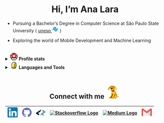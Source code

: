    <h1 align="center">Hi, I’m Ana Lara</h1>

- Pursuing a Bachelor’s Degree in Computer Science at São Paulo State University&nbsp;( <a href="https://www.international.unesp.br/" target="_blank">unesp
  <img src="https://github.com/analaraagarcia/analaraagarcia/blob/main/figs/icon_unesp.png" alt="São Paulo State University" title="São Paulo State University" height="20px"/></a> )

- Exploring the world of Mobile Development and Machine Learning

<br>

<details>

<summary>
    <a href="#"><img src="https://github.com/analaraagarcia/analaraagarcia/blob/main/figs/gif_powerup.gif"width="24px"/></a>
    <b>Profile stats</b> 
</summary>
<br>
<p align="left"> 	
  <a href="https://www.codewars.com/users/analaraagarcia" alt="CodeWars Profile" title="My CodeWars profile: @analaraagarcia">
	  <img src="https://www.codewars.com/users/analaraagarcia/badges/small"/></a>	
</p>

<a href="https://github.com/analaraagarcia">
  <img align="center" src="https://github-readme-stats.vercel.app/api/top-langs/?username=analaraagarcia&theme=radical&hide_langs_below=1" height="180em"/>
</a>
<a href="https://github.com/analaraagarcia">
 <img align="center" src="https://github-readme-stats.vercel.app/api?username=analaraagarcia&show_icons=true&theme=radical&line_height=27" alt="Ana Lara's github stats"height="180em"/>
</a>

<br>

<!--START_SECTION:waka-readme-stats-->
**I'm an Early 🐤** 

```text
🌞 Morning                11 commits          ⣿⣿⣿⣀⣀⣀⣀⣀⣀⣀⣀⣀⣀⣀⣀⣀⣀⣀⣀⣀⣀⣀⣀⣀⣀   11.11 % 
🌆 Daytime                67 commits          ⣿⣿⣿⣿⣿⣿⣿⣿⣿⣿⣿⣿⣿⣿⣿⣿⣿⣀⣀⣀⣀⣀⣀⣀⣀   67.68 % 
🌃 Evening                21 commits          ⣿⣿⣿⣿⣿⣀⣀⣀⣀⣀⣀⣀⣀⣀⣀⣀⣀⣀⣀⣀⣀⣀⣀⣀⣀   21.21 % 
🌙 Night                  0 commits           ⣀⣀⣀⣀⣀⣀⣀⣀⣀⣀⣀⣀⣀⣀⣀⣀⣀⣀⣀⣀⣀⣀⣀⣀⣀   00.00 % 
```


📊 **This Week I Spent My Time On** 

```text
🕑︎ Time Zone: America/Sao_Paulo

💬 Programming Languages: 
Java                     5 hrs 41 mins       ⣿⣿⣿⣿⣿⣿⣿⣿⣿⣿⣿⣿⣿⣿⣿⣿⣿⣿⣿⣿⣿⣿⣀⣀⣀   86.85 % 
Python                   51 mins             ⣿⣿⣿⣀⣀⣀⣀⣀⣀⣀⣀⣀⣀⣀⣀⣀⣀⣀⣀⣀⣀⣀⣀⣀⣀   13.15 % 

🔥 Editors: 
VS Code                  6 hrs 33 mins       ⣿⣿⣿⣿⣿⣿⣿⣿⣿⣿⣿⣿⣿⣿⣿⣿⣿⣿⣿⣿⣿⣿⣿⣿⣿   100.00 % 

💻 Operating System: 
Windows                  6 hrs 33 mins       ⣿⣿⣿⣿⣿⣿⣿⣿⣿⣿⣿⣿⣿⣿⣿⣿⣿⣿⣿⣿⣿⣿⣿⣿⣿   100.00 % 
```

**I Mostly Code in C** 

```text
C                        4 repos             ⣿⣿⣿⣿⣿⣿⣿⣿⣿⣀⣀⣀⣀⣀⣀⣀⣀⣀⣀⣀⣀⣀⣀⣀⣀   36.36 % 
Dart                     2 repos             ⣿⣿⣿⣿⣿⣀⣀⣀⣀⣀⣀⣀⣀⣀⣀⣀⣀⣀⣀⣀⣀⣀⣀⣀⣀   18.18 % 
JavaScript               2 repos             ⣿⣿⣿⣿⣿⣀⣀⣀⣀⣀⣀⣀⣀⣀⣀⣀⣀⣀⣀⣀⣀⣀⣀⣀⣀   18.18 % 
Java                     1 repo              ⣿⣿⣀⣀⣀⣀⣀⣀⣀⣀⣀⣀⣀⣀⣀⣀⣀⣀⣀⣀⣀⣀⣀⣀⣀   09.09 % 
C++                      1 repo              ⣿⣿⣀⣀⣀⣀⣀⣀⣀⣀⣀⣀⣀⣀⣀⣀⣀⣀⣀⣀⣀⣀⣀⣀⣀   09.09 % 
```




 Last Updated on 08/06/2025 18:43:59 UTC
<!--END_SECTION:waka-readme-stats-->


</details>

<details>

<summary>
    <a href="#"><img src="https://github.com/analaraagarcia/analaraagarcia/blob/main/figs/gif_coin.gif"width="24px"/></a>
    <b>Languages and Tools</b> 
</summary>
<br>

<table>
  <tr>
    <td><a href="https://golang.org"><img src="https://skillicons.dev/icons?i=go&theme=dark" alt="Go" title="Go" height="40" style="margin-bottom: 5px;" /></a></td>
    <td><a href="https://isocpp.org/"><img src="https://skillicons.dev/icons?i=cpp&theme=dark" alt="C++" title="C++" height="40" style="margin-bottom: 5px;" /></a></td>
    <td><a href="https://devdocs.io/c/"><img src="https://skillicons.dev/icons?i=c&theme=dark" alt="C" title="C" height="40" style="margin-bottom: 5px;" /></a></td>
    <td><a href="https://www.python.org"><img src="https://skillicons.dev/icons?i=py&theme=dark" alt="Python" title="Python" height="40" style="margin-bottom: 5px;" /></a></td>
    <td><a href="https://flutter.dev/"><img src="https://skillicons.dev/icons?i=flutter&theme=dark" alt="Flutter" title="Flutter" height="40" style="margin-bottom: 5px;" /></a></td>
    <td><a href="https://dart.dev/"><img src="https://skillicons.dev/icons?i=dart&theme=dark" alt="Dart" title="Dart" height="40" style="margin-bottom: 5px;" /></a></td>
    <td><a href="https://kotlinlang.org/"><img src="https://skillicons.dev/icons?i=kotlin&theme=dark" alt="Kotlin" title="Kotlin" height="40" style="margin-bottom: 5px;" /></a></td>
    <td><a href="https://developer.apple.com/swift/"><img src="https://skillicons.dev/icons?i=swift&theme=dark" alt="Swift" title="Swift" height="40" style="margin-bottom: 5px;" /></a></td>
    <td><a href="https://reactnative.dev/"><img src="https://skillicons.dev/icons?i=react&theme=dark" alt="React Native" title="React Native" height="40" style="margin-bottom: 5px;" /></a></td>
    <td><a href="https://www.java.com"><img src="https://skillicons.dev/icons?i=java&theme=dark" alt="Java" title="Java" height="40" style="margin-bottom: 5px;" /></a></td>
    <td><a href="https://developer.mozilla.org/en-US/docs/Web/JavaScript"><img src="https://skillicons.dev/icons?i=js&theme=dark" alt="JavaScript" title="JavaScript" height="40" style="margin-bottom: 5px;" /></a></td>
    <td><a href="https://python.langchain.com/"><img src="https://skillicons.dev/icons?i=py&theme=dark" alt="LangChain" title="LangChain" height="40" style="margin-bottom: 5px;" /></a></td>
  </tr>
</table>

</details>

<br>

<p align="center">
 <h2 align="center">Connect with me <img src="https://github.com/analaraagarcia/analaraagarcia/blob/main/figs/gif_rover.gif" height="45px"></h2>
</p>

<div align="center">

| [<img src="https://github.com/analaraagarcia/analaraagarcia/blob/main/figs/Linkedin.svg" alt="Linkedin Logo" width="32">](https://in.linkedin.com/in/analaraagarcia) | [<img src="https://github.com/analaraagarcia/analaraagarcia/blob/main/figs/github.png" alt="GitHub Logo" width="30">](https://github.com/analaraagarcia) | [<img src="https://github.com/analaraagarcia/analaraagarcia/blob/main/figs/icon_coders_rank.png" alt="CodersRank Logo" width="30">](https://profile.codersrank.io/user/analaraagarcia/) | [<img src="https://cdn.svgporn.com/logos/stackoverflow-icon.svg" alt="Stackoverflow Logo" width="28">](https://stackoverflow.com/users/23215898/analaraagarcia) | [<img src="https://cdn.svgporn.com/logos/medium.svg" alt="Medium Logo" width="30">](https://medium.com/@analaraagarcia) | [<img src="https://github.com/analaraagarcia/analaraagarcia/blob/main/figs/Gmail.svg" alt="Gmail logo" height="32">](mailto:analaraagarcia@hotmail.com) |
| :------------------------------------------------------------------------------------------------------------------------------------------------------------------: | :------------------------------------------------------------------------------------------------------------------------------------------------------: | :-------------------------------------------------------------------------------------------------------------------------------------------------------------------------------------: | :-------------------------------------------------------------------------------------------------------------------------------------------------------------: | :---------------------------------------------------------------------------------------------------------------------: | :-----------------------------------------------------------------------------------------------------------------------------------------------------: |

</div>
